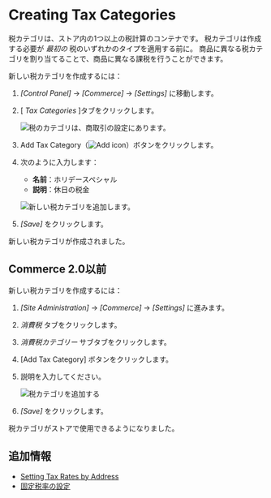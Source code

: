# Creating Tax Categories

税カテゴリは、ストア内の1つ以上の税計算のコンテナです。 税カテゴリは作成する必要が *最初の* 税のいずれかのタイプを適用する前に。 商品に異なる税カテゴリを割り当てることで、商品に異なる課税を行うことができます。

新しい税カテゴリを作成するには：

1.  *[Control Panel]* → *[Commerce]* → *[Settings]* に移動します。

2.  [ *Tax Categories* ]タブをクリックします。

    ![税のカテゴリは、商取引の設定にあります。](./creating-tax-categories/images/03.png)

3.  Add Tax Category（![Add icon](../../images/icon-add.png)）ボタンをクリックします。

4.  次のように入力します：

      - **名前**：ホリデースペシャル
      - **説明**：休日の税金

    ![新しい税カテゴリを追加します。](./creating-tax-categories/images/04.png)

5.  *[Save]* をクリックします。

新しい税カテゴリが作成されました。

## Commerce 2.0以前

新しい税カテゴリを作成するには：

1.  *[Site Administration]* → *[Commerce]* → *[Settings]* に進みます。

2.  *消費税* タブをクリックします。

3.  *消費税カテゴリー* サブタブをクリックします。

4.  [Add Tax Category] ボタンをクリックします。

5.  説明を入力してください。

    ![税カテゴリを追加する](./creating-tax-categories/images/01.png)

6.  *[Save]* をクリックします。

税カテゴリがストアで使用できるようになりました。

## 追加情報

  - [Setting Tax Rates by Address](../configuring-taxes/setting-tax-rate-by-address.md)
  - [固定税率の設定](../configuring-taxes/setting-tax-rate-by-fixed-rate.md)

